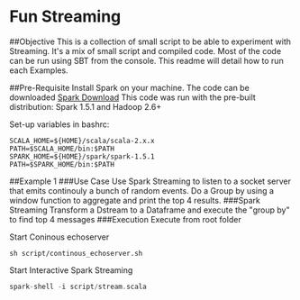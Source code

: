 # Fun Streaming
##Objective
This is a collection of small script to be able to experiment with Streaming.
It's a mix of small script and compiled code.
Most of the code can be run using SBT from the console. This readme will detail how to run each Examples.

##Pre-Requisite
Install Spark on your machine.
The code can be downloaded [Spark Download](https://spark.apache.org/downloads.html])
This code was run with the pre-built distribution: Spark 1.5.1 and Hadoop 2.6+

Set-up variables in bashrc:
```Shell
SCALA_HOME=${HOME}/scala/scala-2.x.x
PATH=$SCALA_HOME/bin:$PATH
SPARK_HOME=${HOME}/spark/spark-1.5.1
PATH=$SPARK_HOME/bin:$PATH
``` 

##Example 1
###Use Case
Use Spark Streaming to listen to a socket server that emits continouly a bunch of random events.
Do a Group by using a window function to aggregate and print the top 4 results.
###Spark Streaming
Transform a Dstream to a Dataframe and execute the "group by" to find top 4 messages
###Execution
Execute from root folder

Start Coninous echoserver
```Shell
sh script/continous_echoserver.sh
```

Start Interactive Spark Streaming
```Scala
spark-shell -i script/stream.scala
```


